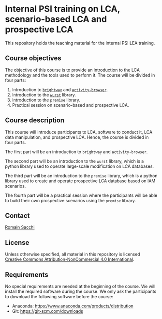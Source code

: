 # Internal PSI training on LCA, scenario-based LCA and prospective LCA

This repository holds the teaching material for 
the internal PSI LEA training.

## Course objectives

The objective of this course is to provide an introduction to the
LCA methodology and the tools used to perform it. The course will
be divided in four parts:

1. Introduction to [``brightway``](https://docs.brightway.dev/en/latest/) and [``activity-browser``](https://github.com/LCA-ActivityBrowser/activity-browser).
2. Introduction to the [``wurst``](https://github.com/polca/wurst) library.
3. Introduction to the [``premise``](https://github.com/polca/premise) library.
4. Practical session on scenario-based and prospective LCA.


## Course description

This course will introduce participants to LCA, software to conduct it, LCA data manipulation,
and prospective LCA. Hence, the course is divided in four parts. 

The first part will be an introduction to ``brightway`` and ``activity-browser``.

The second part will be an introduction to
the ``wurst`` library, which is a python library used to operate
large-scale modification on LCA databases. 

The third part will be
an introduction to the ``premise`` library, which is a python library
used to create and operate prospective LCA database based on IAM
scenarios. 

The fourth part will be a practical session where the
participants will be able to build their own prospective scenarios
using the ``premise`` library.

## Contact

[Romain Sacchi](mailto:romain.sacchi@psi.ch)

## License

Unless otherwise specified, all material in this repository is licensed [Creative Commons Attribution-NonCommercial 4.0 International](https://creativecommons.org/licenses/by-nc/4.0/legalcode).

## Requirements

No special requirements are needed at the beginning of the course.
We will install the required software during the course.
We only ask the participants to download the following software before the course:

- Anaconda: https://www.anaconda.com/products/distribution
- Git: https://git-scm.com/downloads
